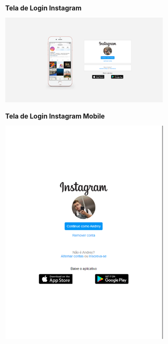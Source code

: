 ## Tela de Login Instagram

![Tela de Login Desktop](https://github.com/Henrystt/Instagram-Login-Screen/blob/master/img-resultado/Tela%20login%20Desktop.png)





## Tela de Login Instagram Mobile

 ![tela de Login Mobile](https://github.com/Henrystt/Instagram-Login-Screen/blob/master/img-resultado/Tela%20Login%20Mobile.png)
